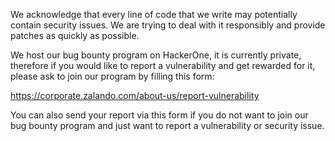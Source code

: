 We acknowledge that every line of code that we write may potentially contain security issues. We are trying to deal with it responsibly and provide patches as quickly as possible.

We host our bug bounty program on HackerOne, it is currently private, therefore if you would like to report a vulnerability and get rewarded for it, please ask to join our program by filling this form:

https://corporate.zalando.com/about-us/report-vulnerability

You can also send your report via this form if you do not want to join our bug bounty program and just want to report a vulnerability or security issue.

